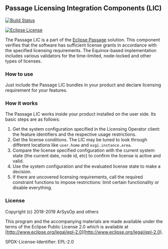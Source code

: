 ## Passage Licensing Integration Components (LIC) 

[![Build Status](https://travis-ci.com/eclipse/passage.svg?branch=master)](https://travis-ci.com/eclipse/passage)

[![Eclipse License](https://img.shields.io/badge/license-EPL%202.0-brightgreen.svg)](https://github.com/eclipse/passage/blob/master/LICENSE)

The Passage LIC is a part of the [Eclipse Passage](https://projects.eclipse.org/projects/technology.passage) solution.
This component verifies that the software has sufficient license grants in accordance with the specified licensing requirements.
The Equinox-based implementation includes various validators for the time-limited, node-locked and other types of licenses.

### How to use

Just include the Passage LIC bundles in your product and declare licensing requirement for your features.

### How it works

The Passage LIC works inside your product installed on the user side. Its basic steps are as follows:
1. Get the system configuration specified in the Licensing Operator client: the feature identifiers and the respective usage restrictions.
2. Get the license conditions. The LIC may be tuned to look through different locations like `user.home` and `osgi.instance.area`.
3. Compare the license specified configuration with the current system state (the current date, node id, etc) to confirm the license is active and valid.
4. Use the system configuration and the evaluated license state to make a decision.
5. If there are uncovered licensing requirements, call the required constraint functions to impose restrictions: limit certain functionality or disable everything.

### License

Copyright (c) 2018-2019 ArSysOp and others

This program and the accompanying materials are made available under the
terms of the Eclipse Public License 2.0 which is available at
[http://www.eclipse.org/legal/epl-2.0](http://www.eclipse.org/legal/epl-2.0).

SPDX-License-Identifier: EPL-2.0
